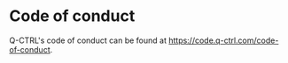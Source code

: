 # Code of conduct

Q-CTRL's code of conduct can be found at https://code.q-ctrl.com/code-of-conduct.
